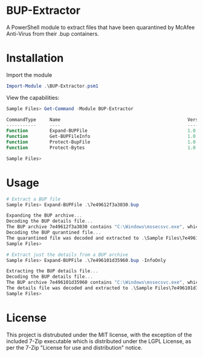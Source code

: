 # BUP-Extractor
A PowerShell module to extract files that have been quarantined by McAfee Anti-Virus from their .bup containers.

# Installation

Import the module
``` PowerShell
Import-Module .\BUP-Extractor.psm1
```

View the capabilities:
``` PowerShell
Sample Files> Get-Command -Module BUP-Extractor

CommandType     Name                                               Version    Source
-----------     ----                                               -------    ------
Function        Expand-BUPFile                                     1.0        BUP-Extractor
Function        Get-BUPFileInfo                                    1.0        BUP-Extractor
Function        Protect-BupFile                                    1.0        BUP-Extractor
Function        Protect-Bytes                                      1.0        BUP-Extractor

Sample Files>
```

# Usage

``` PowerShell
# Extract a BUP file
Sample Files> Expand-BUPFile .\7e49612f3a3030.bup

Expanding the BUP archive...
Decoding the BUP details file...
The BUP archive 7e49612f3a3030 contains "C:\Windows\mssecsvc.exe", which was detected as "Generic.ayx"
Decoding the BUP qurantined file...
The quarantined file was decoded and extracted to .\Sample Files\7e49612f3a3030\File_0
Sample Files>  
```


``` PowerShell
# Extract just the details from a BUP archive
Sample Files> Expand-BUPFile .\7e496101d35960.bup -InfoOnly

Extracting the BUP details file...
Decoding the BUP details file...
The BUP archive 7e496101d35960 contains "C:\Windows\mssecsvc.exe", which was detected as "Generic.ayx"
The details file was decoded and extracted to .\Sample Files\7e496101d35960\Details
Sample Files>
```

# License

This project is distrubuted under the MIT license, with the exception of the included 7-Zip executable
which is distributed under the LGPL License, as per the 7-Zip "License for use and distribution" notice.